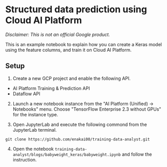 # Structured data prediction using Cloud AI Platform

*Disclaimer: This is not an official Google product.*

This is an example notebook to explain how you can create a Keras model using the feature columns, and train it on Cloud AI Platform.

## Setup

1. Create a new GCP project and enable the following API. 
- AI Platform Training & Prediction API
- Dataflow API

2. Launch a new notebook instance from the "AI Platform (Unified) -> Notebooks" menu. Choose "TensorFlow Enterprise 2.3 without GPUs" for the instance type.

3. Open JupyterLab and execute the following commond from the JupyterLab terminal.

```
git clone https://github.com/enakai00/training-data-analyst.git
```

4. Open the notebook `training-data-analyst/blogs/babyweight_keras/babyweight.ipynb` and follow the instruction.
